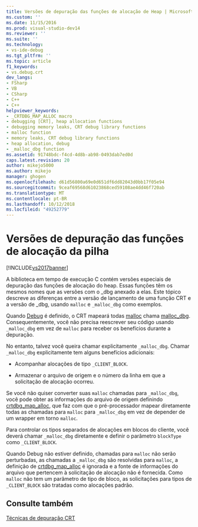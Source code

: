 ```yaml
---
title: Versões de depuração das funções de alocação de Heap | Microsoft Docs
ms.custom: ''
ms.date: 11/15/2016
ms.prod: visual-studio-dev14
ms.reviewer: ''
ms.suite: ''
ms.technology:
- vs-ide-debug
ms.tgt_pltfrm: ''
ms.topic: article
f1_keywords:
- vs.debug.crt
dev_langs:
- FSharp
- VB
- CSharp
- C++
- C++
helpviewer_keywords:
- _CRTDBG_MAP_ALLOC macro
- debugging [CRT], heap allocation functions
- debugging memory leaks, CRT debug library functions
- malloc function
- memory leaks, CRT debug library functions
- heap allocation, debug
- _malloc_dbg function
ms.assetid: 91748bdc-f4cd-4d8b-ab98-0493dab7ed0d
caps.latest.revision: 20
author: mikejo5000
ms.author: mikejo
manager: ghogen
ms.openlocfilehash: d61d56800a69e0d651df6dd82043d0bb17f05e94
ms.sourcegitcommit: 9ceaf69568d61023868ced59108ae4dd46f720ab
ms.translationtype: MT
ms.contentlocale: pt-BR
ms.lasthandoff: 10/12/2018
ms.locfileid: "49252779"
---
```

# <a name="debug-versions-of-heap-allocation-functions"></a>Versões de depuração das funções de alocação da pilha
[!INCLUDE[vs2017banner](../includes/vs2017banner.md)]

A biblioteca em tempo de execução C contém versões especiais de depuração das funções de alocação do heap. Essas funções têm os mesmos nomes que as versões com o _dbg anexado a elas. Este tópico descreve as diferenças entre a versão de lançamento de uma função CRT e a versão de _dbg, usando `malloc` e `_malloc_dbg` como exemplos.  
  
 Quando [Debug](http://msdn.microsoft.com/library/a9901568-4846-4731-a404-399d947e2e7a) é definido, o CRT mapeará todas [malloc](http://msdn.microsoft.com/library/144fcee2-be34-4a03-bb7e-ed6d4b99eea0) chama [malloc_dbg](http://msdn.microsoft.com/library/c97eca51-140b-4461-8bd2-28965b49ecdb). Consequentemente, você não precisa reescrever seu código usando `_malloc_dbg` em vez de `malloc` para receber os benefícios durante a depuração.  
  
 No entanto, talvez você queira chamar explicitamente `_malloc_dbg`. Chamar `_malloc_dbg` explicitamente tem alguns benefícios adicionais:  
  
-   Acompanhar alocações de tipo `_CLIENT_BLOCK`.  
  
-   Armazenar o arquivo de origem e o número da linha em que a solicitação de alocação ocorreu.  
  
 Se você não quiser converter suas `malloc` chamadas para `_malloc_dbg`, você pode obter as informações do arquivo de origem definindo [crtdbg_map_alloc](http://msdn.microsoft.com/library/435242b8-caea-4063-b765-4a608200312b), que faz com que o pré-processador mapear diretamente todas as chamadas para `malloc` para `_malloc_dbg` em vez de depender de um wrapper em torno `malloc`.  
  
 Para controlar os tipos separados de alocações em blocos do cliente, você deverá chamar `_malloc_dbg` diretamente e definir o parâmetro `blockType` como `_CLIENT_BLOCK`.  
  
 Quando Debug não estiver definido, chamadas para `malloc` não serão perturbadas, as chamadas a `_malloc_dbg` são resolvidas para `malloc`, a definição de [crtdbg_map_alloc](http://msdn.microsoft.com/library/435242b8-caea-4063-b765-4a608200312b) é ignorada e a fonte de informações do arquivo que pertencem à solicitação de alocação não é fornecida. Como `malloc` não tem um parâmetro de tipo de bloco, as solicitações para tipos de `_CLIENT_BLOCK` são tratadas como alocações padrão.  
  
## <a name="see-also"></a>Consulte também  
 [Técnicas de depuração CRT](../debugger/crt-debugging-techniques.md)



